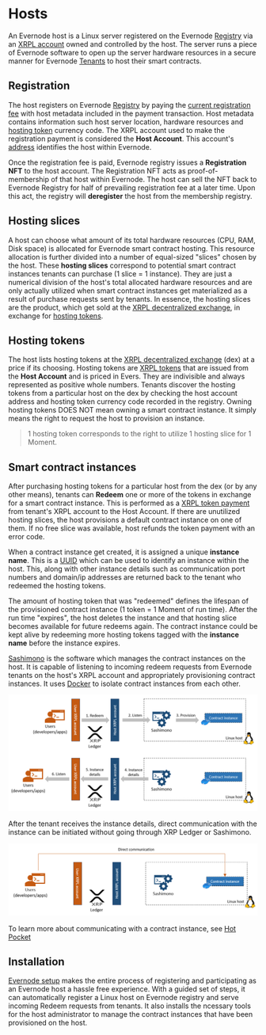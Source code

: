 # Hosts
An Evernode host is a Linux server registered on the Evernode [Registry](../registry/index.md) via an [XRPL account](https://xrpl.org/accounts.html) owned and controlled by the host. The server runs a piece of Evernode software to open up the server hardware resources in a secure manner for Evernode [Tenants](../tenants/index.md) to host their smart contracts.

## Registration
The host registers on Evernode [Registry](../registry/index.md) by paying the [current registration fee](../tokenomics/index.md#regfee) with host metadata included in the payment transaction. Host metadata contains information such host server location, hardware resources and [hosting token](#hosting-tokens) currency code. The XRPL account used to make the registration payment is considered the **Host Account**. This account's [address](https://xrpl.org/accounts.html#addresses) identifies the host within Evernode.

Once the registration fee is paid, Evernode registry issues a **Registration NFT** to the host account. The Registration NFT acts as proof-of-membership of that host within Evernode. The host can sell the NFT back to Evernode Registry for half of prevailing registration fee at a later time. Upon this act, the registry will **deregister** the host from the membership registry.

## Hosting slices
A host can choose what amount of its total hardware resources (CPU, RAM, Disk space) is allocated for Evernode smart contract hosting. This resource allocation is further divided into a number of equal-sized "slices" chosen by the host. These **hosting slices** correspond to potential smart contract instances tenants can purchase (1 slice = 1 instance). They are just a numerical division of the host's total allocated hardware resources and are only actually utilized when smart contract instances get materialized as a result of purchase requests sent by tenants. In essence, the hosting slices are the product, which get sold at the [XRPL decentralized exchange](https://xrpl.org/decentralized-exchange.html), in exchange for [hosting tokens](#hosting-tokens).

## Hosting tokens
The host lists hosting tokens at the [XRPL decentralized exchange](https://xrpl.org/decentralized-exchange.html) (dex) at a price if its choosing. Hosting tokens are [XRPL tokens](https://xrpl.org/tokens.html) that are issued from the **Host Account** and is priced in Evers. They are indivisible and always represented as positive whole numbers. Tenants discover the hosting tokens from a particular host on the dex by checking the host account address and hosting token currency code recorded in the registry. Owning hosting tokens DOES NOT mean owning a smart contract instance. It simply means the right to request the host to provision an instance.

> 1 hosting token corresponds to the right to utilize 1 hosting slice for 1 Moment.

## Smart contract instances
After purchasing hosting tokens for a particular host from the dex (or by any other means), tenants can **Redeem** one or more of the tokens in exchange for a smart contract instance. This is performed as a [XRPL token payment](https://xrpl.org/cross-currency-payments.html) from tenant's XRPL account to the Host Account. If there are unutilized hosting slices, the host provisions a default contract instance on one of them. If no free slice was available, host refunds the token payment with an error code.

When a contract instance get created, it is assigned a unique **instance name**. This is a [UUID](https://en.wikipedia.org/wiki/Universally_unique_identifier) which can be used to identify an instance within the host. This, along with other instance details such as communication port numbers and domain/ip addresses are returned back to the tenant who redeemed the hosting tokens.

The amount of hosting token that was "redeemed" defines the lifespan of the provisioned contract instance (1 token = 1 Moment of run time). After the run time "expires", the host deletes the instance and that hosting slice becomes available for future redeems again. The contract instance could be kept alive by redeeming more hosting tokens tagged with the **instance name** before the instance expires.

[Sashimono](sashimono.md) is the software which manages the contract instances on the host. It is capable of listening to incoming redeem requests from Evernode tenants on the host's XRPL account and appropriately provisioning contract instances. It uses [Docker](https://www.docker.com) to isolate contract instances from each other.

![Instance creation](../img/host-redeem.png)

After the tenant receives the instance details, direct communication with the instance can be initiated without going through XRP Ledger or Sashimono.

![Instance communication](../img/host-instance-communication.png)

To learn more about communicating with a contract instance, see [Hot Pocket](../hot-pocket/index.md)

## Installation
[Evernode setup](setup.md) makes the entire process of registering and participating as an Evernode host a hassle free experience. With a guided set of steps, it can automatically register a Linux host on Evernode registry and serve incoming Redeem requests from tenants. It also installs the ncessary tools for the host administrator to manage the contract instances that have been provisioned on the host.